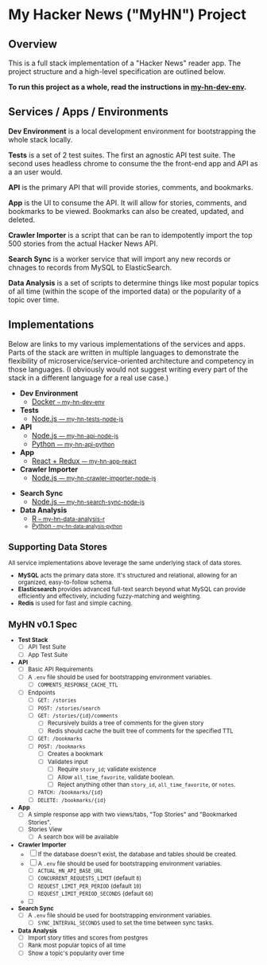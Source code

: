 # My Hacker News ("MyHN") Project

## Overview

This is a full stack implementation of a "Hacker News" reader app. The project structure and a high-level specification are outlined below.

**To run this project as a whole, read the instructions in [my-hn-dev-env]().**

## Services / Apps / Environments

**Dev Environment** is a local development environment for bootstrapping the whole stack locally.

**Tests** is a set of 2 test suites. The first an agnostic API test suite. The second uses headless chrome to consume the the front-end app and API as a an user would.

**API** is the primary API that will provide stories, comments, and bookmarks.

**App** is the UI to consume the API. It will allow for stories, comments, and bookmarks to be viewed. Bookmarks can also be created, updated, and deleted.

**Crawler Importer** is a script that can be ran to idempotently import the top 500 stories from the actual Hacker News API.

**Search Sync** is a worker service that will import any new records or chnages to records from MySQL to ElasticSearch.

**Data Analysis** is a set of scripts to determine things like most popular topics of all time (within the scope of the imported data) or the popularity of a topic over time.


## Implementations

Below are links to my various implementations of the services and apps. Parts of the stack are written in multiple languages to demonstrate the flexibility of microservice/service-oriented architecture and competency in those languages. (I obviously would not suggest writing every part of the stack in a different language for a real use case.)

* **Dev Environment**
    * [Docker <small>– my-hn-dev-env</small>]()
* **Tests**
    * [Node.js <small>— my-hn-tests-node-js</small>]()
* **API**
    * [Node.js <small>— my-hn-api-node-js</small>]()
    * [Python <small>— my-hn-api-python</small>]()
    <!--* [Scala <small>— my-hn-api-scala</small>]()-->
* **App**
    * [React + Redux <small>— my-hn-app-react</small>]()
* **Crawler Importer**
    * [Node.js <small>— my-hn-crawler-importer-node-js</small>]()
 <!--   * [Golang <small>— my-hn-crawler-importer-go</small>]() -->
* **Search Sync**
    * [Node.js <small>— my-hn-search-sync-node-js</small>]()
* **Data Analysis**
    * [R <small>– my-hn-data-analysis-r]()
    * [Python <small>– my-hn-data-analysis-python</small>]()

## Supporting Data Stores

All service implementations above leverage the same underlying stack of data stores.

* **MySQL** acts the primary data store. It's structured and relational, allowing for an organized, easy-to-follow schema.
* **Elasticsearch** provides advanced full-text search beyond what MySQL can provide efficiently and effectively, including fuzzy-matching and weighting.
* **Redis** is used for fast and simple caching.

## MyHN v0.1 Spec

* **Test Stack**
    * [ ] API Test Suite
    * [ ] App Test Suite
* **API**
    * [ ] Basic API Requirements
    * [ ] A `.env` file should be used for bootstrapping environment variables.
        * [ ] `COMMENTS_RESPONSE_CACHE_TTL`
    * [ ] Endpoints
        * [ ] `GET: /stories`
        * [ ] `POST: /stories/search`
        * [ ] `GET: /stories/{id}/comments`
            * [ ] Recursively builds a tree of comments for the given story
            * [ ] Redis should cache the built tree of comments for the specified TTL
        * [ ] `GET: /bookmarks`
        * [ ] `POST: /bookmarks`
            * [ ] Creates a bookmark
            * [ ] Validates input
                * [ ] Require `story_id`; validate existence
                * [ ] Allow `all_time_favorite`, validate boolean.
                * [ ] Reject anything other than `story_id`, `all_time_favorite`, or `notes`.
        * [ ] `PATCH: /bookmarks/{id}`
        * [ ] `DELETE: /bookmarks/{id}`
* **App**
    * [ ] A simple response app with two views/tabs, "Top Stories" and "Bookmarked Stories".
    * [ ] Stories View
        * [ ] A search box will be available
* **Crawler Importer**
    * [ ] If the database doesn't exist, the database and tables should be created.
    * [ ] A `.env` file should be used for bootstrapping environment variables.
        * [ ] `ACTUAL_HN_API_BASE_URL`
        * [ ] `CONCURRENT_REQUESTS_LIMIT` (default `8`)
        * [ ] `REQUEST_LIMIT_PER_PERIOD` (default `10`)
        * [ ] `REQUEST_LIMIT_PERIOD_SECONDS` (default `60`)
    * [ ] 
* **Search Sync**
    * [ ] A `.env` file should be used for bootstrapping environment variables.
        * [ ] `SYNC_INTERVAL_SECONDS` used to set the time between sync tasks.
* **Data Analysis**
    * [ ] Import story titles and scores from postgres
    * [ ] Rank most popular topics of all time
    * [ ] Show a topic's popularity over time
